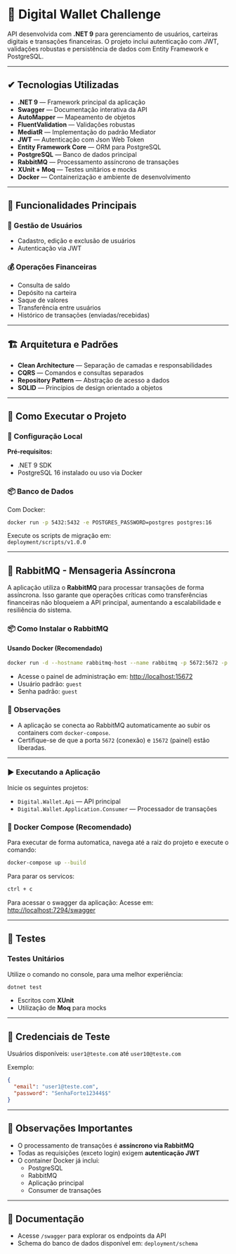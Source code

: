 # 🏧 Digital Wallet Challenge

API desenvolvida com **.NET 9** para gerenciamento de usuários, carteiras digitais e transações financeiras. O projeto inclui autenticação com JWT, validações robustas e persistência de dados com Entity Framework e PostgreSQL.

---

## ✔ Tecnologias Utilizadas

- **.NET 9** — Framework principal da aplicação  
- **Swagger** — Documentação interativa da API  
- **AutoMapper** — Mapeamento de objetos  
- **FluentValidation** — Validações robustas  
- **MediatR** — Implementação do padrão Mediator  
- **JWT** — Autenticação com Json Web Token  
- **Entity Framework Core** — ORM para PostgreSQL  
- **PostgreSQL** — Banco de dados principal  
- **RabbitMQ** — Processamento assíncrono de transações  
- **XUnit + Moq** — Testes unitários e mocks  
- **Docker** — Containerização e ambiente de desenvolvimento  

---

## 📝 Funcionalidades Principais

### 👤 Gestão de Usuários

- Cadastro, edição e exclusão de usuários  
- Autenticação via JWT  

### 💰 Operações Financeiras

- Consulta de saldo  
- Depósito na carteira  
- Saque de valores  
- Transferência entre usuários  
- Histórico de transações (enviadas/recebidas)  

---

## 🏗️ Arquitetura e Padrões

- **Clean Architecture** — Separação de camadas e responsabilidades  
- **CQRS** — Comandos e consultas separados  
- **Repository Pattern** — Abstração de acesso a dados  
- **SOLID** — Princípios de design orientado a objetos  

---

## 🚀 Como Executar o Projeto

### 🔧 Configuração Local

**Pré-requisitos:**

- .NET 9 SDK  
- PostgreSQL 16 instalado ou uso via Docker  

### 📦 Banco de Dados

Com Docker:

```bash
docker run -p 5432:5432 -e POSTGRES_PASSWORD=postgres postgres:16
```

Execute os scripts de migração em:  
`deployment/scripts/v1.0.0`

---

## 🐰 RabbitMQ - Mensageria Assíncrona

A aplicação utiliza o **RabbitMQ** para processar transações de forma assíncrona. Isso garante que operações críticas como transferências financeiras não bloqueiem a API principal, aumentando a escalabilidade e resiliência do sistema.

### 📦 Como Instalar o RabbitMQ

#### Usando Docker (Recomendado)

```bash
docker run -d --hostname rabbitmq-host --name rabbitmq -p 5672:5672 -p 15672:15672 rabbitmq:3-management
```

- Acesse o painel de administração em: [http://localhost:15672](http://localhost:15672)  
- Usuário padrão: `guest`  
- Senha padrão: `guest`  

### 📌 Observações

- A aplicação se conecta ao RabbitMQ automaticamente ao subir os containers com `docker-compose`.
- Certifique-se de que a porta `5672` (conexão) e `15672` (painel) estão liberadas.

---

### ▶️ Executando a Aplicação

Inicie os seguintes projetos:

- `Digital.Wallet.Api` — API principal  
- `Digital.Wallet.Application.Consumer` — Processador de transações

### 🐳 Docker Compose (Recomendado)

Para executar de forma automatica, navega até a raiz do projeto e execute o comando:
```bash
docker-compose up --build
```

Para parar os servicos:
```bash
ctrl + c
```

Para acessar o swagger da aplicação:
Acesse em: [http://localhost:7294/swagger](http://localhost:7294/swagger)  

---

## 🧪 Testes

### Testes Unitários

Utilize o comando no console, para uma melhor experiência:
```bash
dotnet test
```

- Escritos com **XUnit**  
- Utilização de **Moq** para mocks  

---

## 🔐 Credenciais de Teste

Usuários disponíveis: `user1@teste.com` até `user10@teste.com`

Exemplo:

```json
{
  "email": "user1@teste.com",
  "password": "SenhaForte12344$$"
}
```

---

## 📌 Observações Importantes

- O processamento de transações é **assíncrono via RabbitMQ**  
- Todas as requisições (exceto login) exigem **autenticação JWT**  
- O container Docker já inclui:
  - PostgreSQL  
  - RabbitMQ  
  - Aplicação principal  
  - Consumer de transações  

---

## 📄 Documentação

- Acesse `/swagger` para explorar os endpoints da API  
- Schema do banco de dados disponível em: `deployment/schema`
